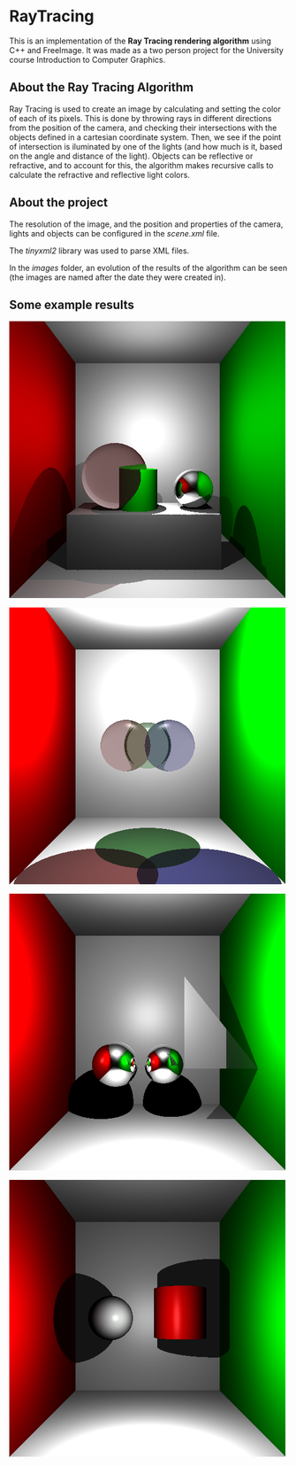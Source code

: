 # RayTracing

This is an implementation of the **Ray Tracing rendering algorithm** using C++ and FreeImage. It was made as a two person project for the University course Introduction to Computer Graphics.

## About the Ray Tracing Algorithm

Ray Tracing is used to create an image by calculating and setting the color of each of its pixels. This is done by throwing rays in different directions from the position of the camera, and checking their intersections with the objects defined in a cartesian coordinate system. Then, we see if the point of intersection is iluminated by one of the lights (and how much is it, based on the angle and distance of the light). Objects can be reflective or refractive, and to account for this, the algorithm makes recursive calls to calculate the refractive and reflective light colors.

## About the project

The resolution of the image, and the position and properties of the camera, lights and objects can be configured in the _scene.xml_ file.

The _tinyxml2_ library was used to parse XML files.

In the _images_ folder, an evolution of the results of the algorithm can be seen (the images are named after the date they were created in).

## Some example results

![](result4.bmp)

![](result2.bmp)

![](result3.bmp)

![](result1.bmp)
